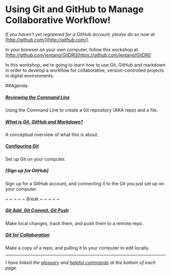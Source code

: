 # Using Git and GitHub to Manage Collaborative Workflow!

*If you haven't yet registered for a GitHub account, please do so now at [http://github.com/](http://github.com/).*

In your browser on your own computer, follow this workshop at [http://github.com/jentang/GitDRI](https://github.com/jentang/GitDRI)

In this workshop, we're going to learn how to use Git, GitHub and markdown in order to develop a workflow for collaborative, version-controlled projects in digital environments. 

##Agenda:

##### [Reviewing the Command Line](4_commandLine.md)
Using the Command Line to create a Git repository (AKA repo) and a file. 

##### [What is Git, GitHub and Markdown?](2_conceptOverview.md)
A conceptual overview of what this is about.

##### [Configuring Git](3_gitConfig.md)
Set up Git on your computer.

##### [Sign up for GitHub]
Sign up for a GitHub account, and connecting it to the Git you just set up on your computer.

~ ~ ~ ~ ~ _Break_ ~ ~ ~ ~ ~

##### [Git Add, Git Commit, Git Push](5_gitAction.md)
Make local changes, track them, and push them to a remote repo.

##### [Git for Collaboration](6_forkPull.md)
Make a copy of a repo, and pulling it to your computer to edit locally.

---

_I have linked the [glossary](glossary.md) and [helpful commands](helpfulcommands.md) at the bottom of each page._
